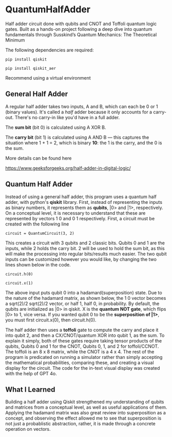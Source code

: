 # QuantumHalfAdder
Half adder circuit done with qubits and CNOT and Toffoli quantum logic gates. Built as a hands-on project following a deep dive into quantum fundamentals through Susskind’s Quantum Mechanics: The Theoretical Minimum

The following dependencies are required:

`pip install qiskit`

`pip install qiskit_aer`

Recommend using a virtual environment

## General Half Adder

A regular half adder takes two inputs, A and B, which can each be 0 or 1 (binary values). It's called a *half* adder because it only accounts for a carry-out. There's no carry-in like you'd have in a full adder.

The **sum bit** (bit 0) is calculated using A XOR B.

The **carry bit** (bit 1) is calculated using A AND B — this captures the situation where 1 + 1 = 2, which is binary **10**: the 1 is the carry, and the 0 is the sum.

More details can be found here

https://www.geeksforgeeks.org/half-adder-in-digital-logic/

## Quantum Half Adder
Instead of using a general half adder, this program uses a quantum half adder, with python's **qiskit** library. First, instead of representing the inputs as binary numbers, it represents them as **qubits**, |0> and |1>, respectively. On a conceptual level, it is necessary to understand that these are represented by vectors 1 0 and 0 1 respectively. First, a circuit must be created with the following line

`circuit = QuantumCircuit(3, 2)`

This creates a circuit with 3 qubits and 2 classic bits. Qubits 0 and 1 are the inputs, while 2 holds the carry bit. 2 will be used to hold the sum bit, as this will make the processing into regular bits/results much easier. The two qubit inputs can be customized however you would like, by changing the two lines shown below in the code.

`circuit.h(0)`

`circuit.x(1)`

The above input puts qubit 0 into a hadamard(superposition) state. Due to the nature of the hadamard matrix, as shown below, the 1 0 vector becomes a sqrt(2)/2 sqrt(2)/2 vector, or half 1, half 0, in probability. By default, the qubits are initialized as |0> in qiskit. X is the **quantum NOT gate**, which flips |0> to 1, vice versa. If you wanted qubit 0 to be the **superposition of |1>**, you must first circuit.x(0), then circuit.h(0).

The half adder then uses a **toffoli** gate to compute the carry and place it into qubit 2, and then a CX/CNOT/quantum XOR into qubit 1, as the sum. To explain it simply, both of these gates require taking tensor products of the qubits, Qubits 0 and 1 for the CNOT, Qubits 0, 1, and 2 for toffoli/CCNOT. The toffoli is an 8 x 8 matrix, while the CNOT is a 4 x 4. The rest of the program is predicated on running a simulator rather than simply accepting the mathematical probabilities, comparing these, and creating a visual display for the circuit. The code for the in-text visual display was created with the help of GPT 4o.

## What I Learned
Building a half adder using Qiskit strengthened my understanding of qubits and matrices from a conceptual level, as well as useful applications of them. Applying the hadamard matrix was also great review into superposition as a concept, and observing the effect allowed me to see that superposition is not just a probablistic abstraction, rather, it is made through a concrete operation on vectors.
